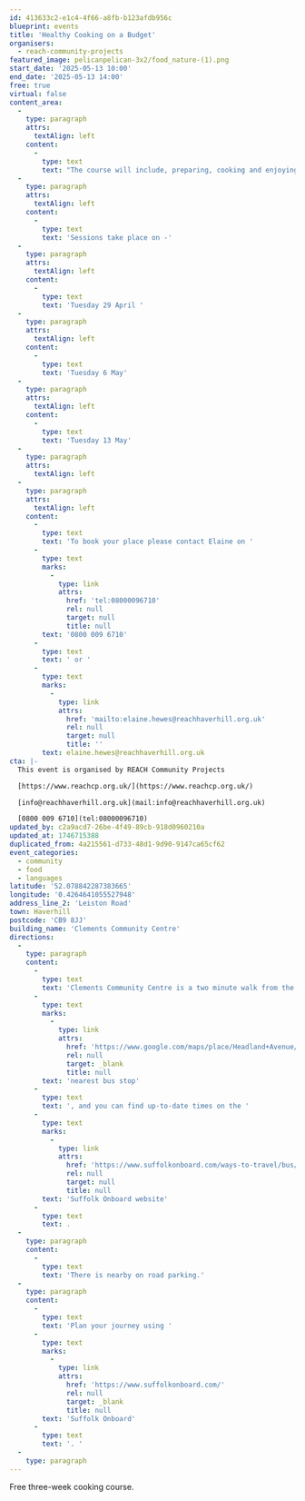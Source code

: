 ```yaml
---
id: 413633c2-e1c4-4f66-a8fb-b123afdb956c
blueprint: events
title: 'Healthy Cooking on a Budget'
organisers:
  - reach-community-projects
featured_image: pelicanpelican-3x2/food_nature-(1).png
start_date: '2025-05-13 10:00'
end_date: '2025-05-13 14:00'
free: true
virtual: false
content_area:
  -
    type: paragraph
    attrs:
      textAlign: left
    content:
      -
        type: text
        text: "The course will include, preparing, cooking and enjoying healthy dishes and will be full of top tips to cook great dishes on a budget! You'll receive a free with supermarket voucher and recipe book.  "
  -
    type: paragraph
    attrs:
      textAlign: left
    content:
      -
        type: text
        text: 'Sessions take place on -'
  -
    type: paragraph
    attrs:
      textAlign: left
    content:
      -
        type: text
        text: 'Tuesday 29 April '
  -
    type: paragraph
    attrs:
      textAlign: left
    content:
      -
        type: text
        text: 'Tuesday 6 May'
  -
    type: paragraph
    attrs:
      textAlign: left
    content:
      -
        type: text
        text: 'Tuesday 13 May'
  -
    type: paragraph
    attrs:
      textAlign: left
  -
    type: paragraph
    attrs:
      textAlign: left
    content:
      -
        type: text
        text: 'To book your place please contact Elaine on '
      -
        type: text
        marks:
          -
            type: link
            attrs:
              href: 'tel:08000096710'
              rel: null
              target: null
              title: null
        text: '0800 009 6710'
      -
        type: text
        text: ' or '
      -
        type: text
        marks:
          -
            type: link
            attrs:
              href: 'mailto:elaine.hewes@reachhaverhill.org.uk'
              rel: null
              target: null
              title: ''
        text: elaine.hewes@reachhaverhill.org.uk
cta: |-
  This event is organised by REACH Community Projects

  [https://www.reachcp.org.uk/](https://www.reachcp.org.uk/) 

  [info@reachhaverhill.org.uk](mail:info@reachhaverhill.org.uk)

  [0800 009 6710](tel:08000096710)
updated_by: c2a9acd7-26be-4f49-89cb-918d0960210a
updated_at: 1746715388
duplicated_from: 4a215561-d733-48d1-9d90-9147ca65cf62
event_categories:
  - community
  - food
  - languages
latitude: '52.078842287383665'
longitude: '0.4264641055527948'
address_line_2: 'Leiston Road'
town: Haverhill
postcode: 'CB9 8JJ'
building_name: 'Clements Community Centre'
directions:
  -
    type: paragraph
    content:
      -
        type: text
        text: 'Clements Community Centre is a two minute walk from the '
      -
        type: text
        marks:
          -
            type: link
            attrs:
              href: 'https://www.google.com/maps/place/Headland+Avenue/@52.0789303,0.4230322,17z/data=!4m23!1m16!4m15!1m6!1m2!1s0x47d85e5bfc10d571:0x1fb26d6fe63a815b!2sClements+Community+Centre,+Leiston+Rd,+Haverhill+CB9+8JJ!2m2!1d0.4264703!2d52.0786725!1m6!1m2!1s0x47d85e5c7636df1b:0x3eba74198ef4cc62!2sHeadland+Avenue,+Haverhill+CB9+8LZ!2m2!1d0.424744!2d52.079128!3e2!3m5!1s0x47d85e5c7636df1b:0x3eba74198ef4cc62!8m2!3d52.079128!4d0.424744!16s%2Fg%2F1z44r_s3v?entry=ttu&g_ep=EgoyMDI0MDgyOC4wIKXMDSoASAFQAw%3D%3D'
              rel: null
              target: _blank
              title: null
        text: 'nearest bus stop'
      -
        type: text
        text: ', and you can find up-to-date times on the '
      -
        type: text
        marks:
          -
            type: link
            attrs:
              href: 'https://www.suffolkonboard.com/ways-to-travel/bus/bus-timetable-updates/'
              rel: null
              target: null
              title: null
        text: 'Suffolk Onboard website'
      -
        type: text
        text: .
  -
    type: paragraph
    content:
      -
        type: text
        text: 'There is nearby on road parking.'
  -
    type: paragraph
    content:
      -
        type: text
        text: 'Plan your journey using '
      -
        type: text
        marks:
          -
            type: link
            attrs:
              href: 'https://www.suffolkonboard.com/'
              rel: null
              target: _blank
              title: null
        text: 'Suffolk Onboard'
      -
        type: text
        text: '. '
  -
    type: paragraph
---
```

Free three-week cooking course.